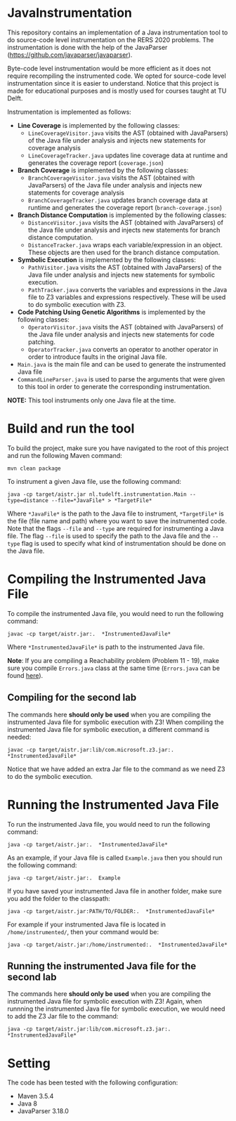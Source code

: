 # JavaInstrumentation
This repository contains an implementation of a Java instrumentation tool to do source-code level instrumentation on the RERS 2020 problems. The instrumentation is done with the help of the JavaParser (https://github.com/javaparser/javaparser).

Byte-code level instrumentation would be more efficient as it does not require recompiling the instrumented code. We opted for source-code level instrumentation since it is easier to understand. Notice that this project is made for educational purposes and is mostly used for courses taught at TU Delft.

Instrumentation is implemented as follows:

* **Line Coverage** is implemented by the following classes:
  * `LineCoverageVisitor.java` visits the AST (obtained with JavaParsers) of the Java file under analysis and injects new statements for coverage analysis
  * `LineCoverageTracker.java` updates line coverage data at runtime and generates the coverage report (`coverage.json`)
* **Branch Coverage** is implemented by the following classes:
  * `BranchCoverageVisitor.java` visits the AST (obtained with JavaParsers) of the Java file under analysis and injects new statements for coverage analysis
  * `BranchCoverageTracker.java` updates branch coverage data at runtime and generates the coverage report (`branch-coverage.json`)
* **Branch Distance Computation** is implemented by the following classes:
  * `DistanceVisitor.java` visits the AST (obtained with JavaParsers) of the Java file under analysis and injects new statements for branch distance computation.
  * `DistanceTracker.java` wraps each variable/expression in an object. These objects are then used for the branch distance computation.
* **Symbolic Execution** is implemented by the following classes:
  * `PathVisitor.java` visits the AST (obtained with JavaParsers) of the Java file under analysis and injects new statements for symbolic execution.
  * `PathTracker.java` converts the variables and expressions in the Java file to Z3 variables and expressions respectively. These will be used to do symbolic execution with Z3.
* **Code Patching Using Genetic Algorithms** is implemented by the following classes:
  * `OperatorVisitor.java` visits the AST (obtained with JavaParsers) of the Java file under analysis and injects new statements for code patching.
  * `OperatorTracker.java` converts an operator to another operator in order to introduce faults in the original Java file.
* `Main.java` is the main file and can be used to generate the instrumented Java file
* `CommandLineParser.java` is used to parse the arguments that were given to this tool in order to generate the corresponding instrumentation.

**NOTE:** This tool instruments only one Java file at the time.

# Build and run the tool
To build the project, make sure you have navigated to the root of this project and run the following Maven command:

`mvn clean package`

To instrument a given Java file, use the following command:

`java -cp target/aistr.jar nl.tudelft.instrumentation.Main --type=distance --file=*JavaFile* > *TargetFile*`

Where `*JavaFile*` is the path to the Java file to instrument, `*TargetFile*` is the file (file name and path) where you want to save the instrumented code.
Note that the flags `--file` and `--type` are required for instrumenting a Java file. 
The flag `--file` is used to specify the path to the Java file and the `--type` flag is used to specify what kind of instrumentation should be done on the Java file.

# Compiling the Instrumented Java File
To compile the instrumented Java file, you would need to run the following command:

`javac -cp target/aistr.jar:.  *InstrumentedJavaFile*`

Where `*InstrumentedJavaFile*` is path to the instrumented Java file. 

**Note**: If you are compiling a Reachability problem (Problem 11 - 19), make sure you compile `Errors.java` class at the same time (`Errors.java` can be found [here](http://rers-challenge.org/2020/index.php?page=java-code#)).

## Compiling for the second lab
The commands here **should only be used** when you are compiling the instrumented Java file for symbolic execution with Z3! 
When compiling the instrumented Java file for symbolic execution, a different command is needed:

`javac -cp target/aistr.jar:lib/com.microsoft.z3.jar:.  *InstrumentedJavaFile*`

Notice that we have added an extra Jar file to the command as we need Z3 to do the symbolic execution. 

# Running the Instrumented Java File

To run the instrumented Java file, you would need to run the following command:

`java -cp target/aistr.jar:.  *InstrumentedJavaFile*`

As an example, if your Java file is called `Example.java` then you should run the following command: 

`java -cp target/aistr.jar:.  Example`

If you have saved your instrumented Java file in another folder, make sure you add the folder to the classpath:

`java -cp target/aistr.jar:PATH/TO/FOLDER:.  *InstrumentedJavaFile*`

For example if your instrumented Java file is located in `/home/instrumented/`, then your command would be:

`java -cp target/aistr.jar:/home/instrumented:.  *InstrumentedJavaFile*`


## Running the instrumented Java file for the second lab
The commands here **should only be used** when you are compiling the instrumented Java file for symbolic execution with Z3!
Again, when runnning the instrumented Java file for symbolic execution, we would need to add the Z3 Jar file to the command:

`java -cp target/aistr.jar:lib/com.microsoft.z3.jar:.  *InstrumentedJavaFile*`

# Setting

The code has been tested with the following configuration:

* Maven 3.5.4
* Java 8
* JavaParser 3.18.0
